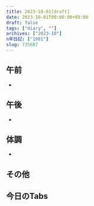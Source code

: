 ```yaml
---
title: 2023-10-01[draft]
date: 2023-10-01T00:00:00+09:00
draft: false
tags: ["diary", ""]
archives: ["2023-10"]
n年日記: ["1001"]
slug: 735687
---
```

## 午前
- 
## 午後
- 
## 体調
- 
## その他
## 今日のTabs